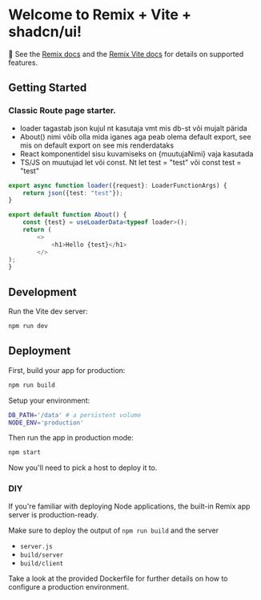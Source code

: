 # Welcome to Remix + Vite + shadcn/ui!

📖 See the [Remix docs](https://remix.run/docs) and the [Remix Vite docs](https://remix.run/docs/en/main/future/vite) for details on supported features.

## Getting Started

### Classic Route page starter.
 * loader tagastab json kujul nt kasutaja vmt mis db-st või mujalt pärida
 * About() nimi võib olla mida iganes aga peab olema default export, see mis on default export on see mis renderdataks
 * React komponentidel sisu kuvamiseks on {muutujaNimi} vaja kasutada
 * TS/JS on muutujad let või const. Nt let test = "test" või const test = "test"
```typescript
export async function loader({request}: LoaderFunctionArgs) {
    return json({test: "test"});
}

export default function About() {
    const {test} = useLoaderData<typeof loader>();
    return (
        <>
            <h1>Hello {test}</h1>
        </>
);
}
```

## Development

Run the Vite dev server:

```sh
npm run dev
```

## Deployment

First, build your app for production:

```sh
npm run build
```

Setup your environment:

```sh
DB_PATH='/data' # a persistent volume
NODE_ENV='production'
```

Then run the app in production mode:

```sh
npm start
```

Now you'll need to pick a host to deploy it to.

### DIY

If you're familiar with deploying Node applications, the built-in Remix app server is production-ready.

Make sure to deploy the output of `npm run build` and the server

- `server.js`
- `build/server`
- `build/client`

Take a look at the provided Dockerfile for further details on how to configure a production environment.
